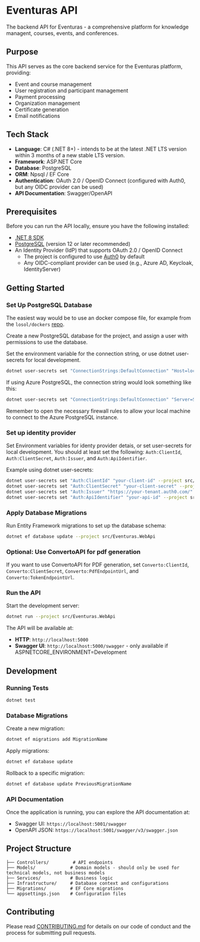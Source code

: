 # Eventuras API

The backend API for Eventuras - a comprehensive platform for knowledge managent, courses, events, and conferences. 

## Purpose

This API serves as the core backend service for the Eventuras platform, providing:

- Event and course management
- User registration and participant management
- Payment processing
- Organization management
- Certificate generation
- Email notifications

## Tech Stack

- **Language**: C# (.NET 8+) - intends to be at the latest .NET LTS version within 3 months of a new stable LTS version.
- **Framework**: ASP.NET Core
- **Database**: PostgreSQL
- **ORM**: Npsql / EF Core 
- **Authentication**: OAuth 2.0 / OpenID Connect (configured with Auth0, but any OIDC provider can be used)
- **API Documentation**: Swagger/OpenAPI

## Prerequisites

Before you can run the API locally, ensure you have the following installed:

- [.NET 8 SDK](https://dotnet.microsoft.com/en-us/download/dotnet/8.0) 
- [PostgreSQL](https://www.postgresql.org/download/) (version 12 or later recommended)
- An Identity Provider (IdP) that supports OAuth 2.0 / OpenID Connect
  - The project is configured to use [Auth0](https://auth0.com/) by default
  - Any OIDC-compliant provider can be used (e.g., Azure AD, Keycloak, IdentityServer)

## Getting Started

### Set Up PostgreSQL Database

The easiest way would be to use an docker compose file, for example from the `losol/dockers` [repo](https://github.com/losol/dockers/tree/master/postgres).

Create a new PostgreSQL database for the project, and assign a user with permissions to use the database.

Set the environment variable for the connection string, or use dotnet user-secrets for local development.

```bash
dotnet user-secrets set "ConnectionStrings:DefaultConnection" "Host=localhost;Port=5432;Database=eventuras;Username=pguser;Password=pgpwd" --project src/Eventuras.WebApi
```

If using Azure PostgreSQL, the connection string would look something like this:

```bash
dotnet user-secrets set "ConnectionStrings:DefaultConnection" "Server=SERVER_NAME.postgres.database.azure.com;Database=DATABASE_NAME;Port=5432;User Id=DATABASE_USERNAME;Password=DATABASE_PASSWORD;Ssl Mode=Require;Trust Server Certificate=True" --project src/Eventuras.WebApi
```

Remember to open the necessary firewall rules to allow your local machine to connect to the Azure PostgreSQL instance.

### Set up identity provider

Set Environment variables for identy provider detais, or set user-secrets for local development. You should at least set  the following: `Auth:ClientId`, `Auth:ClientSecret`, `Auth:Issuer`, and `Auth:ApiIdentifier`.

Example using dotnet user-secrets:

```bash
dotnet user-secrets set "Auth:ClientId" "your-client-id" --project src/Eventuras.WebApi
dotnet user-secrets set "Auth:ClientSecret" "your-client-secret" --project src/Eventuras.WebApi
dotnet user-secrets set "Auth:Issuer" "https://your-tenant.auth0.com/" --project src/Eventuras.WebApi
dotnet user-secrets set "Auth:ApiIdentifier" "your-api-id" --project src/Eventuras.WebApi
```


### Apply Database Migrations

Run Entity Framework migrations to set up the database schema:

```bash
dotnet ef database update --project src/Eventuras.WebApi
```

### Optional: Use ConvertoAPI for pdf generation

If you want to use ConvertoAPI for PDF generation, set `Converto:ClientId`, `Converto:ClientSecret`, `Converto:PdfEndpointUrl`, and `Converto:TokenEndpointUrl`.


### Run the API

Start the development server:

```bash
dotnet run --project src/Eventuras.WebApi
```

The API will be available at:
- **HTTP**: `http://localhost:5000`
- **Swagger UI**: `http://localhost:5000/swagger` - only available if ASPNETCORE_ENVIRONMENT=Development

## Development

### Running Tests

```bash
dotnet test
```

### Database Migrations

Create a new migration:
```bash
dotnet ef migrations add MigrationName
```

Apply migrations:
```bash
dotnet ef database update
```

Rollback to a specific migration:
```bash
dotnet ef database update PreviousMigrationName
```

### API Documentation

Once the application is running, you can explore the API documentation at:
- Swagger UI: `https://localhost:5001/swagger`
- OpenAPI JSON: `https://localhost:5001/swagger/v3/swagger.json`

## Project Structure

```
├── Controllers/         # API endpoints
├── Models/             # Domain models - should only be used for technical models, not business models
├── Services/           # Business logic
├── Infrastructure/     # Database context and configurations
├── Migrations/         # EF Core migrations
└── appsettings.json    # Configuration files
```

## Contributing

Please read [CONTRIBUTING.md](CONTRIBUTING.md) for details on our code of conduct and the process for submitting pull requests.
